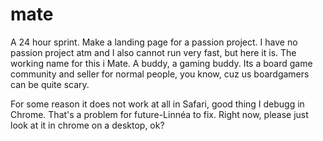 # mate

A 24 hour sprint. Make a landing page for a passion project. I have no passion project atm and I also cannot run very fast, but here it is. 
The working name for this i Mate. A buddy, a gaming buddy. Its a board game community and seller for normal people, you know, cuz us boardgamers can be quite scary.

For some reason it does not work at all in Safari, good thing I debugg in Chrome. That's a problem for future-Linnéa to fix. Right now, please just look at it in chrome on a desktop, ok? 
